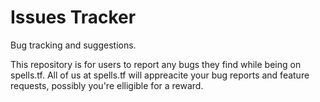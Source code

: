 # Issues Tracker
Bug tracking and suggestions.

This repository is for users to report any bugs they find while being on spells.tf.
All of us at spells.tf will appreacite your bug reports and feature requests, possibly you're elligible for a reward.
